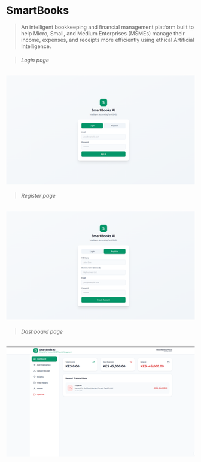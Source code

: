 # SmartBooks 
> An intelligent bookkeeping and financial management platform built to help Micro, Small, and Medium Enterprises (MSMEs) manage their income, expenses, and receipts more efficiently using ethical Artificial Intelligence.

<!-- Screen images -->
> ###### Login page
![Login page](./img/login.png)

> ###### Register page
![Register page](./img/register.png)

> ###### Dashboard page
![Dashboard page](./img/dashboard.png)
